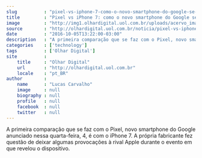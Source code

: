 ```yaml
---
slug          : "pixel-vs-iphone-7-como-o-novo-smartphone-do-google-se-sai-diante-do-rival"
title         : "Pixel vs iPhone 7: como o novo smartphone do Google se sai diante do rival"
image         : "http://img1.olhardigital.uol.com.br/uploads/acervo_imagens/2016/10/20161005124012_660_420.jpg"
source        : "http://olhardigital.uol.com.br/noticia/pixel-vs-iphone-7-como-o-novo-smartphone-do-google-se-sai-diante-do-rival/62789"
date          : "2016-10-05T13:22:00-03:00"
description   : "A primeira comparação que se faz com o Pixel, novo smartphone do Google anunciado nessa quarta-feira, 4, é com o iPhone 7. A própria fabricante fez questão de deixar algumas provocações à rival Apple durante o evento em que revelou o dispositivo."
categories    : ['technology']
tags          : ['Olhar Digital']
site          :
    title     : "Olhar Digital"
    url       : "http://olhardigital.uol.com.br"
    locale    : "pt_BR"
author        :
    name      : "Lucas Carvalho"
    image     : null
    biography : null
    profile   : null
    facebook  : null
    twitter   : null
---
```


A primeira comparação que se faz com o Pixel, novo smartphone do Google anunciado nessa quarta-feira, 4, é com o iPhone 7. A própria fabricante fez questão de deixar algumas provocações à rival Apple durante o evento em que revelou o dispositivo.

